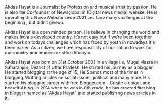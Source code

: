 Akdas Hayat is a Journalist by Profession
 and musical artist by passion. He is also
 the Co-founder  of Newsglobal.in
 (Digital news media) website. He is 
operating this Newe Website since 2021 and
 face many challenges at the beginning , 
but didn't giveup. 


Akdas Hayat is a open minded person. He 
believe in changing the world and makes 
India a developed country. It’s not easy 
but if we’re been together and work on 
todays challenges which has faced by 
youth in nowadays it's been easier. As 
a citizen, we have responsibility of our
 nation to work for our country and
 improve or affect lifestyle.

Akdas Hayat was born on 31st October 2003 
in a village i.e, Mugal Mazra in
 Saharanpur, District of Uttar Pradesh. 
He started his journey as a blogger. He 
started blogging at the age of 15, He 
Spends most of the times in blogging, 
Writting articles on social issues, 
political and many more. His started his 
blogging career with free Blogger.com - 
Create a unique and beautiful blog. In
 2014 when he was in 8th grade, he has 
created first blog in blogger named as 
"Akdas Hayat" and started publishing 
news articles in it.
